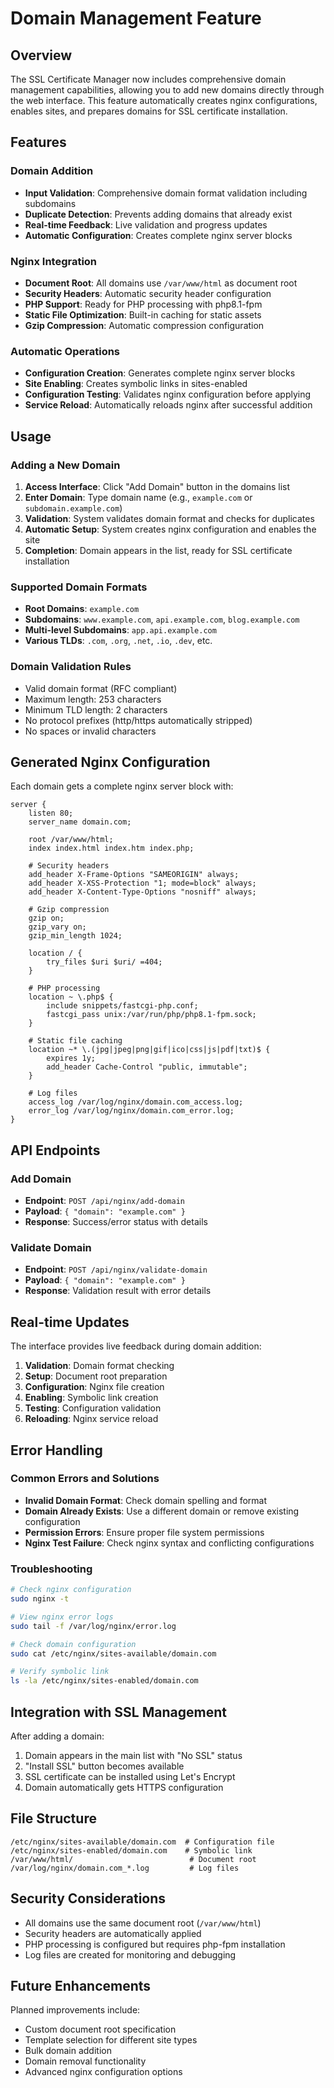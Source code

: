 # Domain Management Feature

## Overview

The SSL Certificate Manager now includes comprehensive domain management capabilities, allowing you to add new domains directly through the web interface. This feature automatically creates nginx configurations, enables sites, and prepares domains for SSL certificate installation.

## Features

### Domain Addition
- **Input Validation**: Comprehensive domain format validation including subdomains
- **Duplicate Detection**: Prevents adding domains that already exist
- **Real-time Feedback**: Live validation and progress updates
- **Automatic Configuration**: Creates complete nginx server blocks

### Nginx Integration
- **Document Root**: All domains use `/var/www/html` as document root
- **Security Headers**: Automatic security header configuration
- **PHP Support**: Ready for PHP processing with php8.1-fpm
- **Static File Optimization**: Built-in caching for static assets
- **Gzip Compression**: Automatic compression configuration

### Automatic Operations
- **Configuration Creation**: Generates complete nginx server blocks
- **Site Enabling**: Creates symbolic links in sites-enabled
- **Configuration Testing**: Validates nginx configuration before applying
- **Service Reload**: Automatically reloads nginx after successful addition

## Usage

### Adding a New Domain

1. **Access Interface**: Click "Add Domain" button in the domains list
2. **Enter Domain**: Type domain name (e.g., `example.com` or `subdomain.example.com`)
3. **Validation**: System validates domain format and checks for duplicates
4. **Automatic Setup**: System creates nginx configuration and enables the site
5. **Completion**: Domain appears in the list, ready for SSL certificate installation

### Supported Domain Formats

- **Root Domains**: `example.com`
- **Subdomains**: `www.example.com`, `api.example.com`, `blog.example.com`
- **Multi-level Subdomains**: `app.api.example.com`
- **Various TLDs**: `.com`, `.org`, `.net`, `.io`, `.dev`, etc.

### Domain Validation Rules

- Valid domain format (RFC compliant)
- Maximum length: 253 characters
- Minimum TLD length: 2 characters
- No protocol prefixes (http/https automatically stripped)
- No spaces or invalid characters

## Generated Nginx Configuration

Each domain gets a complete nginx server block with:

```nginx
server {
    listen 80;
    server_name domain.com;
    
    root /var/www/html;
    index index.html index.htm index.php;
    
    # Security headers
    add_header X-Frame-Options "SAMEORIGIN" always;
    add_header X-XSS-Protection "1; mode=block" always;
    add_header X-Content-Type-Options "nosniff" always;
    
    # Gzip compression
    gzip on;
    gzip_vary on;
    gzip_min_length 1024;
    
    location / {
        try_files $uri $uri/ =404;
    }
    
    # PHP processing
    location ~ \.php$ {
        include snippets/fastcgi-php.conf;
        fastcgi_pass unix:/var/run/php/php8.1-fpm.sock;
    }
    
    # Static file caching
    location ~* \.(jpg|jpeg|png|gif|ico|css|js|pdf|txt)$ {
        expires 1y;
        add_header Cache-Control "public, immutable";
    }
    
    # Log files
    access_log /var/log/nginx/domain.com_access.log;
    error_log /var/log/nginx/domain.com_error.log;
}
```

## API Endpoints

### Add Domain
- **Endpoint**: `POST /api/nginx/add-domain`
- **Payload**: `{ "domain": "example.com" }`
- **Response**: Success/error status with details

### Validate Domain
- **Endpoint**: `POST /api/nginx/validate-domain`  
- **Payload**: `{ "domain": "example.com" }`
- **Response**: Validation result with error details

## Real-time Updates

The interface provides live feedback during domain addition:

1. **Validation**: Domain format checking
2. **Setup**: Document root preparation
3. **Configuration**: Nginx file creation
4. **Enabling**: Symbolic link creation
5. **Testing**: Configuration validation
6. **Reloading**: Nginx service reload

## Error Handling

### Common Errors and Solutions

- **Invalid Domain Format**: Check domain spelling and format
- **Domain Already Exists**: Use a different domain or remove existing configuration
- **Permission Errors**: Ensure proper file system permissions
- **Nginx Test Failure**: Check nginx syntax and conflicting configurations

### Troubleshooting

```bash
# Check nginx configuration
sudo nginx -t

# View nginx error logs
sudo tail -f /var/log/nginx/error.log

# Check domain configuration
sudo cat /etc/nginx/sites-available/domain.com

# Verify symbolic link
ls -la /etc/nginx/sites-enabled/domain.com
```

## Integration with SSL Management

After adding a domain:

1. Domain appears in the main list with "No SSL" status
2. "Install SSL" button becomes available
3. SSL certificate can be installed using Let's Encrypt
4. Domain automatically gets HTTPS configuration

## File Structure

```
/etc/nginx/sites-available/domain.com  # Configuration file
/etc/nginx/sites-enabled/domain.com    # Symbolic link
/var/www/html/                          # Document root
/var/log/nginx/domain.com_*.log         # Log files
```

## Security Considerations

- All domains use the same document root (`/var/www/html`)
- Security headers are automatically applied
- PHP processing is configured but requires php-fpm installation
- Log files are created for monitoring and debugging

## Future Enhancements

Planned improvements include:
- Custom document root specification
- Template selection for different site types
- Bulk domain addition
- Domain removal functionality
- Advanced nginx configuration options